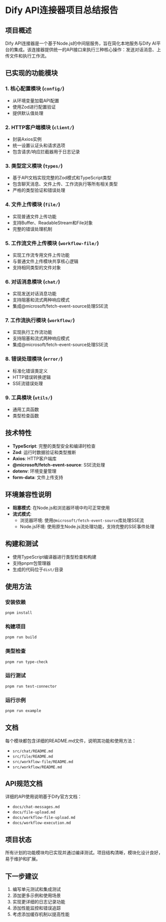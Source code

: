 # Dify API连接器项目总结报告

## 项目概述

Dify API连接器是一个基于Node.js的中间层服务，旨在简化本地服务与Dify AI平台的集成。该连接器提供统一的API接口来执行三种核心操作：发送对话消息、上传文件和执行工作流。

## 已实现的功能模块

### 1. 核心配置模块 (`config/`)
- 从环境变量加载API配置
- 使用Zod进行配置验证
- 提供默认值处理

### 2. HTTP客户端模块 (`client/`)
- 封装Axios实例
- 统一设置认证头和请求选项
- 包含请求/响应拦截器用于日志记录

### 3. 类型定义模块 (`types/`)
- 基于API文档实现完整的Zod模式和TypeScript类型
- 包含聊天消息、文件上传、工作流执行等所有相关类型
- 严格的类型验证和错误处理

### 4. 文件上传模块 (`file/`)
- 实现普通文件上传功能
- 支持Buffer、ReadableStream和File对象
- 完整的错误处理机制

### 5. 工作流文件上传模块 (`workflow-file/`)
- 实现工作流专用文件上传功能
- 与普通文件上传模块共享核心逻辑
- 支持相同类型的文件对象

### 6. 对话消息模块 (`chat/`)
- 实现发送对话消息功能
- 支持阻塞和流式两种响应模式
- 集成@microsoft/fetch-event-source处理SSE流

### 7. 工作流执行模块 (`workflow/`)
- 实现执行工作流功能
- 支持阻塞和流式两种响应模式
- 集成@microsoft/fetch-event-source处理SSE流

### 8. 错误处理模块 (`error/`)
- 标准化错误类定义
- HTTP错误转换逻辑
- SSE流错误处理

### 9. 工具模块 (`utils/`)
- 通用工具函数
- 类型检查函数

## 技术特性

- **TypeScript**: 完整的类型安全和编译时检查
- **Zod**: 运行时数据验证和类型推断
- **Axios**: HTTP客户端库
- **@microsoft/fetch-event-source**: SSE流处理
- **dotenv**: 环境变量管理
- **form-data**: 文件上传支持

## 环境兼容性说明

- **阻塞模式**: 在Node.js和浏览器环境中均可正常使用
- **流式模式**: 
  - 浏览器环境: 使用`@microsoft/fetch-event-source`库处理SSE流
  - Node.js环境: 使用原生Node.js流处理功能，支持完整的SSE事件处理

## 构建和测试

- 使用TypeScript编译器进行类型检查和构建
- 支持pnpm包管理器
- 生成的代码位于`dist/`目录

## 使用方法

### 安装依赖
```bash
pnpm install
```

### 构建项目
```bash
pnpm run build
```

### 类型检查
```bash
pnpm run type-check
```

### 运行测试
```bash
pnpm run test-connector
```

### 运行示例
```bash
pnpm run example
```

## 文档

每个模块都包含详细的README.md文件，说明其功能和使用方法：
- `src/chat/README.md`
- `src/file/README.md`
- `src/workflow-file/README.md`
- `src/workflow/README.md`

## API规范文档

详细的API使用说明基于Dify官方文档：
- `docs/chat-messages.md`
- `docs/file-upload.md`
- `docs/workflow-file-upload.md`
- `docs/workflow-execution.md`

## 项目状态

所有计划的功能模块均已实现并通过编译测试。项目结构清晰，模块化设计良好，易于维护和扩展。

## 下一步建议

1. 编写单元测试和集成测试
2. 添加更多示例和使用场景
3. 实现更详细的日志记录功能
4. 添加性能监控和错误追踪
5. 考虑添加缓存机制以提高性能